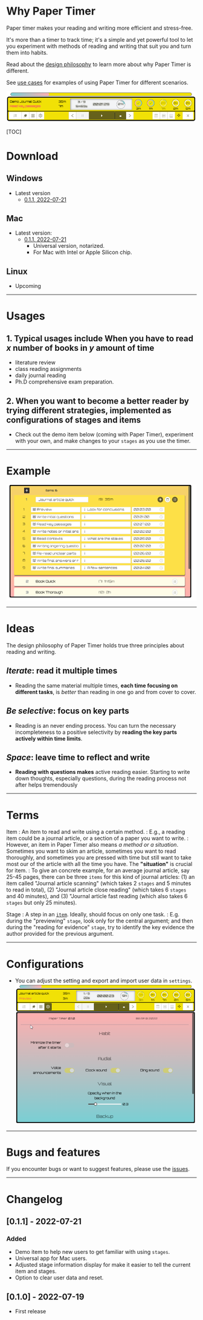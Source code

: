 # Why Paper Timer

Paper timer makes your reading and writing more efficient and stress-free.

It's more than a timer to track time; it's a simple and yet powerful tool to let you experiment with methods of reading and writing that suit you and turn them into habits.

Read about the [design philosophy](#key-ideas) to learn more about why Paper Timer is different.

See [use cases](#usages) for examples of using Paper Timer for different scenarios.

![Timer view](/assets/timer-interface.png)

[TOC]

# Download

## Windows

- Latest version
  - [0.1.1, 2022-07-21](https://github.com/boan-anbo/paper-timer-public/releases/download/v0.1.1/Paper.Timer_0.1.1_x64_en-US.msi)

## Mac

- Latest version:
  - [0.1.1, 2022-07-21](https://github.com/boan-anbo/paper-timer-public/releases/download/v0.1.1/Paper.Timer_0.1.1_universal.dmg)
    - Universal version, notarized.
    - For Mac with Intel or Apple Silicon chip.

## Linux

- Upcoming

---

# Usages

## 1. Typical usages include When you have to read _x_ number of books in _y_ amount of time

- literature review
- class reading assignments
- daily journal reading
- Ph.D comprehensive exam preparation.

## 2. When you want to become a better reader by trying different strategies, implemented as configurations of stages and items

- Check out the demo item below (coming with Paper Timer), experiment with your own, and make changes to your `stages` as you use the timer.

---

# Example

![Example configuration](assets/demo-item.png)

---

# Ideas

The design philosophy of Paper Timer holds true three principles about reading and writing.

## _Iterate_: read it multiple times

- Reading the same material multiple times, __each time focusing on different tasks__, is _better_ than reading in one go and from cover to cover.

## _Be selective_: focus on key parts

- Reading is an never ending process. You can turn the necessary incompleteness to a positive selectivity by __reading the key parts actively within time limits__.

## _Space_: leave time to reflect and write

- __Reading with questions makes__ active reading easier. Starting to write down thoughts, especially questions, during the reading process not after helps tremendously

---

# Terms

Item
: An item to read and write using a certain method.
: E.g., a reading item could be a journal article, or a section of a paper you want to write.
: However, an item in Paper Timer also means _a method or a situation_. Sometimes you want to skim an article, sometimes you want to read thoroughly, and sometimes you are pressed with time but still want to take most our of the article with all the time you have. The __"situation"__ is crucial for item.
: To give an concrete example, for an average journal article, say 25-45 pages, there can be three `items` for this kind of journal articles: (1) an item called "Journal article scanning" (which takes 2 `stages` and 5 minutes to read in total), (2) "Journal article close reading" (which takes 6 `stages` and 40 minutes), and (3) "Journal article fast reading (which also takes 6 `stages` but only 25 minutes).

Stage
: A step in an [`item`](#terms). Ideally, should focus on only one task.
: E.g. during the "previewing" `stage`, look only for the central argument; and then during the "reading for evidence" `stage`, try to identify the key evidence the author provided for the previous argument.

---

# Configurations

- You can adjust the setting and export and import user data in `settings`.
![Configuration interface](assets/demo-configuration.png)

---

# Bugs and features

If you encounter bugs or want to suggest features, please use the [issues](https://github.com/boan-anbo/paper-timer-public/issues).

---

# Changelog

## [0.1.1] - 2022-07-21

### Added

- Demo item to help new users to get familiar with using `stages`.
- Universal app for Mac users.
- Adjusted stage information display for make it easier to tell the current item and stages.
- Option to clear user data and reset.

## [0.1.0] - 2022-07-19

- First release

<!-- # Personal history

I started writing my first timer of this nature a few months into my doctoral study. The coursework was intense. It's a humanities program which tends to assign more readings than most of other disciplines. On the heavier side, one course could assign two to three books every week; even the lighter courses would expect four to six readings at least for each session. And we take 3-5 courses each semester. So it averaged about  800 to 1,200 pages per week.

I know it's known fact in graduate school that there is the survival strategy which says you _don't_ read everything assigned but only those that can give you something to write and talk about for the next class. But I didn't believe in that, except for a few obligatory courses that I had to take as part of the degree requirements but was not interested in. For all the courses I picked myself, I, like any nerd in the graduate school, wanted to read _everything_ assigned and more (the person, the history, debate contexts, reviews etc). Of course, it was unrealistic to do all these with the limited time I had.

From this, I learned that (1) I absolutely need a timer to make sure I won't spend more time than I should reading one material, however much I enjoyed it, at the expanses of the others, and (2) I have to read smartly, which I didn't really know how to until after my comprehensive exam.

The first timer I built look like this: -->
